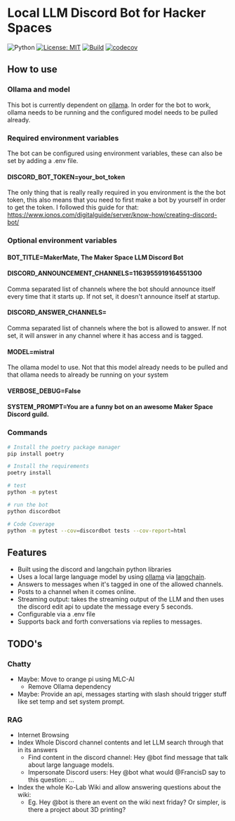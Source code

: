 # Local LLM Discord Bot for Hacker Spaces

![Python](https://img.shields.io/badge/python-3.11+-blue)
[![License: MIT](https://img.shields.io/badge/License-MIT-yellow.svg)](https://opensource.org/licenses/MIT)
[![Build](https://github.com/francisduvivier/discord-local-llm-bot/actions/workflows/test.yml/badge.svg?branch=master)](https://github.com/francisduvivier/discord-local-llm-bot/actions/workflows/test.yml)
[![codecov](https://codecov.io/gh/francisduvivier/discord-local-llm-bot/branch/master/graph/badge.svg)](https://codecov.io/gh/francisduvivier/discord-local-llm-bot)

## How to use
### Ollama and model
This bot is currently dependent on [ollama](https://github.com/jmorganca/ollama). In order for the bot to work, ollama needs to be running and the configured model needs to be pulled already.

### Required environment variables
The bot can be configured using environment variables, these can also be set by adding a .env file.

#### DISCORD_BOT_TOKEN=your_bot_token
The only thing that is really really required in you environment is the the bot token, this also means that you need to first make a bot by yourself in order to get the token.
I followed this guide for that: https://www.ionos.com/digitalguide/server/know-how/creating-discord-bot/

### Optional environment variables
#### BOT_TITLE=MakerMate, The Maker Space LLM Discord Bot
#### DISCORD_ANNOUNCEMENT_CHANNELS=1163955919164551300
Comma separated list of channels where the bot should announce itself every time that it starts up. If not set, it doesn't announce itself at startup.
#### DISCORD_ANSWER_CHANNELS=
Comma separated list of channels where the bot is allowed to answer. If not set, it will answer in any channel where it has access and is tagged.
#### MODEL=mistral
The ollama model to use. Not that this model already needs to be pulled and that ollama needs to already be running on your system
#### VERBOSE_DEBUG=False
#### SYSTEM_PROMPT=You are a funny bot on an awesome Maker Space Discord guild.
### Commands

```bash
# Install the poetry package manager
pip install poetry
```

```bash
# Install the requirements
poetry install
```

```bash
# test
python -m pytest
```

```bash
# run the bot
python discordbot
```

```bash
# Code Coverage
python -m pytest --cov=discordbot tests --cov-report=html
```

## Features
- Built using the discord and langchain python libraries
- Uses a local large language model by using [ollama](https://github.com/jmorganca/ollama) via [langchain](https://github.com/langchain-ai/langchainjs).
- Answers to messages when it's tagged in one of the allowed channels.
- Posts to a channel when it comes online.
- Streaming output: takes the streaming output of the LLM and then uses the discord edit api to update the message every 5 seconds.
- Configurable via a .env file
- Supports back and forth conversations via replies to messages.

## TODO's
### Chatty
- Maybe: Move to orange pi using MLC-AI
  - Remove Ollama dependency
- Maybe: Provide an api, messages starting with slash should trigger stuff like set temp and set system prompt.

### RAG
- Internet Browsing
- Index Whole Discord channel contents and let LLM search through that in its answers
  - Find content in the discord channel: Hey @bot find message that talk about large language models. 
  - Impersonate Discord users: Hey @bot what would @FrancisD say to this question: ...
- Index the whole Ko-Lab Wiki and allow answering questions about the wiki:
  - Eg. Hey @bot is there an event on the wiki next friday? Or simpler, is there a project about 3D printing?
